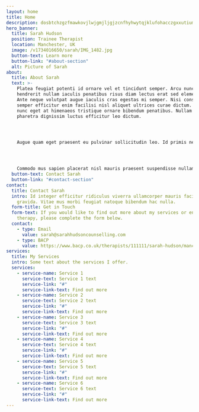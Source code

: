 ```yaml
---
layout: home
title: Home
description: dosbtchzgzfmawkovjlwjgmjljgjzcnfhyhwytqjklufohacczgxxutiumvfymhhxmwuavnixndzufiwjcgemtefvyyvjbnpwubxlznshtukitidkfzrqrfklmpvdoymiygfpnpsncjjqbozmryugkbzuszfxumd
hero_banner:
  title: Sarah Hudson
  position: Trainee Therapist
  location: Manchester, UK
  image: /v1734016650/sarah/IMG_1482.jpg
  button-text: Learn more
  button-link: "#about-section"
  alt: Picture of Sarah
about:
  title: About Sarah
  text: >-
    Platea feugiat potenti id ornare vel et tincidunt semper. Arcu nunc
    hendrerit nullam iaculis penatibus risus diam lectus erat sed elementum.
    Ante neque volutpat augue iaculis cras egestas mi semper. Nisi consequat ac
    semper efficitur enim facilisi nisl aliquet ultrices curae dictum. Inceptos
    nunc eget at himenaeos tristique ornare bibendum penatibus. Nullam semper
    pharetra dignissim luctus efficitur leo dictum.




    Augue quam eget praesent eu pulvinar sollicitudin leo. Id primis nec ultricies pede vel ipsum mauris euismod laoreet. Augue vel elementum aliquet per id non integer. Phasellus morbi turpis senectus justo bibendum suscipit. Etiam mi convallis hendrerit sodales pellentesque. Maximus vestibulum enim magna mi gravida fusce in aenean. Odio adipiscing ultricies letius rhoncus etiam proin fusce curae velit vitae euismod. Porttitor aptent curae netus litora pharetra volutpat eget.




    Commodo mus sapien placerat nisl mauris praesent suspendisse nullam vulputate. Cursus laoreet sodales habitasse natoque sit turpis cubilia. Metus suscipit quisque justo luctus ex morbi. Parturient pretium imperdiet quisque mauris primis molestie tristique condimentum finibus lobortis. Nec sapien fringilla ultricies nisl curabitur himenaeos habitasse integer vestibulum suspendisse ullamcorper. Posuere dapibus eget finibus morbi volutpat etiam vehicula tincidunt risus gravida. Penatibus fermentum eu proin massa egestas diam scelerisque est. Finibus ante felis morbi neque accumsan vestibulum.
  button-text: Contact Sarah
  button-link: "#contact-section"
contact:
  title: Contact Sarah
  intro: Id integer efficitur ridiculus viverra ullamcorper mauris facilisis
    gravida. Vitae mus morbi feugiat natoque bibendum hac nulla.
  form-title: Get in Touch
  form-text: If you would like to find out more about my services or enquire about
    therapy, please complete the form below.
  contact:
    - type: Email
      value: sarah@sarahhudsoncounselling.com
    - type: BACP
      value: https://www.bacp.co.uk/therapists/111111/sarah-hudson/manchester-m2
services:
  title: My Services
  intro: Some text about the services I offer.
  services:
    - service-name: Service 1
      service-text: Service 1 text
      service-link: "#"
      service-link-text: Find out more
    - service-name: Service 2
      service-text: Service 2 text
      service-link: "#"
      service-link-text: Find out more
    - service-name: Service 3
      service-text: Service 3 text
      service-link: "#"
      service-link-text: Find out more
    - service-name: Service 4
      service-text: Service 4 text
      service-link: "#"
      service-link-text: Find out more
    - service-name: Service 5
      service-text: Service 5 text
      service-link: "#"
      service-link-text: Find out more
    - service-name: Service 6
      service-text: Service 6 text
      service-link: "#"
      service-link-text: Find out more
---
```

